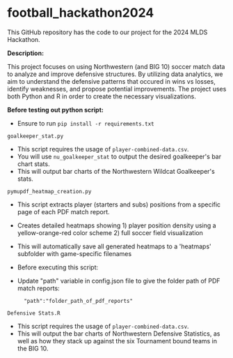 # football_hackathon2024

This GitHub repository has the code to our project for the 2024 MLDS Hackathon. 

**Description:**


This project focuses on using Northwestern (and BIG 10) soccer match data to analyze and improve defensive structures. By utilizing data analytics, we aim to understand the defensive patterns that occured in wins vs losses, identify weaknesses, and propose potential improvements. The project uses both Python and R in order to create the necessary visualizations. 

**Before testing out python script:**
- Ensure to run `pip install -r requirements.txt`

`goalkeeper_stat.py`
- This script requires the usage of `player-combined-data.csv`.
- You will use `nu_goalkeeper_stat` to output the desired goalkeeper's bar chart stats.
- This will output bar charts of the Northwestern Wildcat Goalkeeper's stats.

`pymupdf_heatmap_creation.py`
- This script extracts player (starters and subs) positions from a specific page of each PDF match report.
- Creates detailed heatmaps showing 1) player position density using a yellow-orange-red color scheme 2) full soccer field visualization 
- This will automatically save all generated heatmaps to a 'heatmaps' subfolder with game-specific filenames

- Before executing this script:
- Update "path" variable in config.json file to give the folder path of PDF match reports:
  ```
    "path":"folder_path_of_pdf_reports"
  ```

`Defensive Stats.R`
- This script requires the usage of `player-combined-data.csv`.
- This will output the bar charts of Northwestern Defensive Statistics, as well as how they stack up against the six Tournament bound teams in the BIG 10. 

